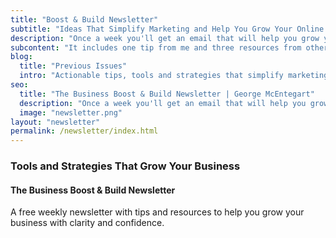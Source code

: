 ```yaml
---
title: "Boost & Build Newsletter"
subtitle: "Ideas That Simplify Marketing and Help You Grow Your Online Business"
description: "Once a week you'll get an email that will help you grow your online business. It includes one tip from me and three resources from others."
subcontent: "It includes one tip from me and three resources from others."
blog:
  title: "Previous Issues"
  intro: "Actionable tips, tools and strategies that simplify marketing and help you grow your business online."
seo:
  title: "The Business Boost & Build Newsletter | George McEntegart"
  description: "Once a week you'll get an email that will help you grow your business. It includes one tip from me and three resources from others."
  image: "newsletter.png"
layout: "newsletter"
permalink: /newsletter/index.html
---
```


### Tools and Strategies That Grow Your Business

#### The Business Boost & Build Newsletter

A free weekly newsletter with tips and resources to help you grow your business with clarity and confidence.
